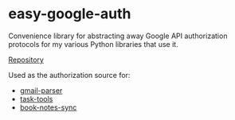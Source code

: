 # easy-google-auth

Convenience library for abstracting away Google API authorization protocols for my various Python libraries that use it.

[Repository](https://github.com/goromal/easy-google-auth)

Used as the authorization source for:

- [gmail-parser](./gmail-parser.md)
- [task-tools](./task-tools.md)
- [book-notes-sync](./book-notes-sync.md)



